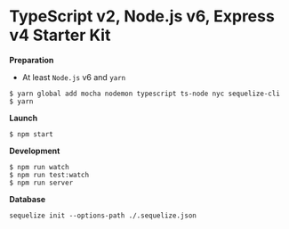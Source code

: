 # TypeScript v2, Node.js v6, Express v4 Starter Kit


**Preparation**

* At least `Node.js` v6 and `yarn`

```
$ yarn global add mocha nodemon typescript ts-node nyc sequelize-cli 
$ yarn
```

**Launch**

```
$ npm start 
```

**Development**

```
$ npm run watch
$ npm run test:watch
$ npm run server
```
**Database**

```
sequelize init --options-path ./.sequelize.json
```
